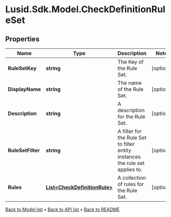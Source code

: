 # Lusid.Sdk.Model.CheckDefinitionRuleSet

## Properties

Name | Type | Description | Notes
------------ | ------------- | ------------- | -------------
**RuleSetKey** | **string** | The Key of the Rule Set. | [optional] 
**DisplayName** | **string** | The name of the Rule Set. | [optional] 
**Description** | **string** | A description for the Rule Set. | [optional] 
**RuleSetFilter** | **string** | A filter for the Rule Set to filter entity instances the rule set applies to. | [optional] 
**Rules** | [**List&lt;CheckDefinitionRule&gt;**](CheckDefinitionRule.md) | A collection of rules for the Rule Set. | [optional] 

[Back to Model list](../README.md#documentation-for-models) &#8226; [Back to API list](../README.md#documentation-for-api-endpoints) &#8226; [Back to README](../README.md)

